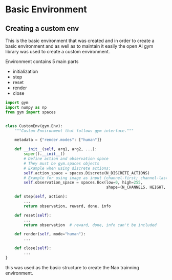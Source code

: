 
# Basic Environment

## Creating a custom env

This is the basic environment that was created and in order to create a basic environment and as well
as to maintain it easily the open AI gym library was used to create a custom environment.

Environment contains 5 main parts 

- initialization
- step
- reset
- render
- close

```python
import gym
import numpy as np
from gym import spaces


class CustomEnv(gym.Env):
    """Custom Environment that follows gym interface."""

    metadata = {"render.modes": ["human"]}

    def __init__(self, arg1, arg2, ...):
        super().__init__()
        # Define action and observation space
        # They must be gym.spaces objects
        # Example when using discrete actions:
        self.action_space = spaces.Discrete(N_DISCRETE_ACTIONS)
        # Example for using image as input (channel-first; channel-last also works):
        self.observation_space = spaces.Box(low=0, high=255,
                                            shape=(N_CHANNELS, HEIGHT, WIDTH), dtype=np.uint8)

    def step(self, action):
        ...
        return observation, reward, done, info

    def reset(self):
        ...
        return observation  # reward, done, info can't be included

    def render(self, mode="human"):
        ...

    def close(self):
        ...
}
```

this was used as the basic structure to create the Nao trainning environment.
